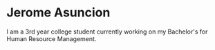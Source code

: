 # Jerome Asuncion

I am a 3rd year college student currently working on my Bachelor's for Human Resource Management.
